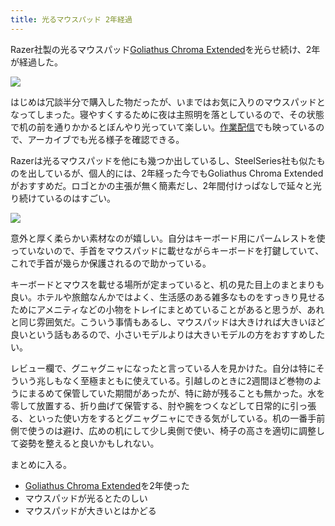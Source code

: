 ```yaml
---
title: 光るマウスパッド 2年経過
---
```

Razer社製の光るマウスパッド[Goliathus Chroma Extended](https://www.amazon.co.jp/dp/B07JJ4RG2T)を光らせ続け、2年が経過した。

![](https://lh3.googleusercontent.com/docs/ADP-6oFih_dEgEVey2_Cuk9sOrJn6mE7VC7PuunGnT-b3WITqwYFHKi6KRtYQoXBFCHQZ-huNdsgv3AbLy4NKxvn9hL1oOHC8ZzvXbrcKOYSC34JQ2lB-_eRZopPC-QOXz0Bw1OFIzj4jrJe84KEfszZQglvXwsGu7_3xvgzJQP16rLsG2Bz52aKtZKWUJS6I0mXGSeoH0xJrihYBRYfm3M_8_rwWBtTb-LZjgo4kyVNzvKdSVNEZhHds-hEk6w6PhvVvS4MchnSQ3Uu0X4hbyGLWMcootBHzHxnTX-e46CIxNKhyWxyWzzRhga6CkMoymBHhcg3Uz8RRq89o43shVT7Qhs7mYIKo0mFG9T7OQBu6YoaMJ-zqMGshvFXWWuVZEHRyF88MgMfX6agx59Shkb0wgRZJC7y8v9XFKxRfRoj-pfZOFJ1LyIIDh9IIWUzJnhenWnGTBHs5uzS63UyLp-0fD-gXAt3LrmE7_-vL-_fn-6ZAptaRIgcqPCYCGJdR3sp7MakLd2tZG_K5Vwh0zp1o1WTzVAKFyC7Yw52S_4uCKMITcbAyS5Ts0NDztAP6hIr28T9RUa9PlpzqqTC1nbT1usERRwv6WTetEce_8VVCDSi8Uv2p5dQeC9tlmWoaEw0lgc2regzZMUZ33qnpvXJyrxbKK6jN0cjuDZaz0LwVRi5Pq1n-O22IZDQy-cuYJytlkqZdQl3xeGreVMM4S3cRD4284MgyJWb5Vxwx3TQmbgo7oNhC04ePxQEccMaLqRP-DiUv59mEiBiWz6Px4L9C85ucTbvY3NgrAaDqAmH1RLF0DzxFwIP3obsOlV3W6fpmHrBiXq9sEujJ4905dY3gw3B1fIxzPFmewe5hrugCBmiAh7Ys7Fo6QNvBD_UKADSdyik6TR6vrHNLglX0kXPVCaFWw_9MMoQrjUW5DJvm5bkbITikIB6pVaUZ3c0QhiBjr8H1MFHwpJBZClG6HTXvWfYyV5bkjmi5wqB21A1Hacrcpw92s6wvGLsC3d-bGJNO0uVbf7pL7urJhXjpyKakwwvJUp6qt__WsyUWy9nOdQmaVd3IW0FgXbyApxYoHIQOZuI98B3QIDh373YSxT3bvAN3fTKhH8Xq5mXBO3KYOiJsXCn2Q3clu7bSVEF14GC0iwrf5l-hDNy_S24GJPS4DAN7hLgtM5vaiwVC-aHOHmSSo64E2VtGwqMYWzHUvwU8swEJ5XWXrLuCktl3JkN-eupnK8ElijrykStdRkwpkCz7aU5)

はじめは冗談半分で購入した物だったが、いまではお気に入りのマウスパッドとなってしまった。寝やすくするために夜は主照明を落としているので、その状態で机の前を通りかかるとぼんやり光っていて楽しい。[作業配信](https://www.youtube.com/c/r7kamura)でも映っているので、アーカイブでも光る様子を確認できる。

Razerは光るマウスパッドを他にも幾つか出しているし、SteelSeries社も似たものを出しているが、個人的には、2年経った今でもGoliathus Chroma Extendedがおすすめだ。ロゴとかの主張が無く簡素だし、2年間付けっぱなしで延々と光り続けているのはすごい。

![](https://lh3.googleusercontent.com/docs/ADP-6oEFdSrEDL1A2Yy8Dz9z8nBlGiVwZEkhtdJONp4yX-NVVt26TMYbVUyvtMeVvDX-9WJbhM8P2kz3Ga2d6gZJddd90NcbDfzk-7SPV9F9UcDiM2dy7TstbdLMXuLbvzROEdlTEeJxcQXxPLlHwiJA2uM_ElUImPI6b_AeObZA9dsfRTNdvHvUqWKEDaG9ADpv_Tz1s1i-2yZU1k4pIhMQ_JPm3x4Zd-IKq7oWEBcUyClyW3EZuotmZw9buUd4vp1RbKbkO6spC33PSv4VVHofMM-quE-QVx6Ma8WzwbU2XkqR_l7soN9D_rKDhf4-f8ClWArS5Z59Bvg_aIX_bdORKQ4Emhx8t75RybLy0YHmzXUVVoh5b1_cJ_12JgxgZIswmEANrAOS_MdW_vU_Iok4L0-QB51M45hbhAv8IVOZyCDwuD_8vImS_TE0UZnmGeTQ9uCRh5NhRf6GbtriuO9FibxaN-hba032SMH1KHAxx5_5CHfCiR9wQhf6IMldrEEfw1K0_s2XqsJkQOLV7VecvNmXHMq5F_QnJtXDfDJfD0hDLDSODF5tKv8zOIZG84_5zJiQZDkPya6T2_u6GqTyv3ehk172uEoHr1Qux56koHUZX3c5MJhCsnBRAHTDBO8jGjG__v9Ry5UkIu7SsaSpPlOD_c-mb23Ntu6rsXTpQpP2NgBeLXnxOKEne2HXK2P1lWCYx93LAX3zyPzbFBUQy4sdGgaczoTmPZlZriP8XHP-WGMAKLSoKvin106MhgCxQrT4eYNnHFDt-g_Y6GHtB_cS5S0idzB0UQSK9dMoQ_TGgCvTwkZ9OC8mxszMp16bN1G42wpWt2NP7N_WYbytCWwoRuTplHP3twam1ako-Eag0IMxO6LbjcNE1Y4MnAhO4DRw-FOiCpbGK0GvXuObh3Rn9ZG6eP9q0yOiYsioEowmamtyB_pVgvL4iKSPV2NcJDDBuESzYwcrWOR4DG00ZPBFzeP7aBygTg1t4D6zP1wmZjKPFXB6kTW4-NUzrfXWOaNvKmn0kUcGvjONtHyYIQthaxEy_K_D9ed1at2ZQ-R7CgxUutxCYry2JYBfI5ZDzCSYiqDjN2FL5EP17kii5UiLlybctx1VKW97J385812RoEDnL8KwyBwz3nIzPZdvD2KTWQGU9qbydldmie6Urh7GPjK6dtBPMkLZaeDyNIVqhXD4bhnlWhm0BYXtg4CbWwOjUZjbWV2JCpgF4lRwDtGmBVCro1WHTFP54AUVVFsn7cJd)

意外と厚く柔らかい素材なのが嬉しい。自分はキーボード用にパームレストを使っていないので、手首をマウスパッドに載せながらキーボードを打鍵していて、これで手首が幾らか保護されるので助かっている。

キーボードとマウスを載せる場所が定まっていると、机の見た目上のまとまりも良い。ホテルや旅館なんかではよく、生活感のある雑多なものをすっきり見せるためにアメニティなどの小物をトレイにまとめていることがあると思うが、あれと同じ雰囲気だ。こういう事情もあるし、マウスパッドは大きければ大きいほど良いという話もあるので、小さいモデルよりは大きいモデルの方をおすすめしたい。

レビュー欄で、グニャグニャになったと言っている人を見かけた。自分は特にそういう兆しもなく至極まともに使えている。引越しのときに2週間ほど巻物のようにまるめて保管していた期間があったが、特に跡が残ることも無かった。水を零して放置する、折り曲げて保管する、肘や腕をつくなどして日常的に引っ張る、といった使い方をするとグニャグニャにできる気がしている。机の一番手前側で使うのは避け、広めの机にして少し奥側で使い、椅子の高さを適切に調整して姿勢を整えると良いかもしれない。

まとめに入る。

*   [Goliathus Chroma Extended](https://www.amazon.co.jp/dp/B07JJ4RG2T)を2年使った
*   マウスパッドが光るとたのしい
*   マウスパッドが大きいとはかどる
